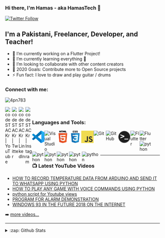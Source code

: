 ### Hi there, I'm Hamas - aka HamasTech 👋


[![Twitter Follow](https://img.shields.io/twitter/follow/Hamas_ur_Rehman?label=Follow%20%20Hamas_ur_Rehman&logoColor=blue&style=for-the-badge)](https://twitter.com/intent/follow?original_referer=https%3A%2F%2Fgithub.com%2FHamas_ur_Rehman&screen_name=Hamas_ur_Rehman)


## I'm a Pakistani, Freelancer, Developer, and Teacher!

- 🔭 I’m currently working on a Flutter Project!
- 🌱 I’m currently learning everything 🤣
- 👯 I’m looking to collaborate with other content creators
- 🥅 2020 Goals: Contribute more to Open Source projects
- ⚡ Fun fact: I love to draw and play guitar / drums

### Connect with me:
![4pn783](https://user-images.githubusercontent.com/47780362/101602507-0f00b080-3a20-11eb-9168-fece3f36d2c2.gif)
<br>


[<img align="left" alt="codeSTACKr | YouTube" width="22px" src="https://cdn.jsdelivr.net/npm/simple-icons@v3/icons/youtube.svg" />][youtube]
[<img align="left" alt="codeSTACKr | Twitter" width="22px" src="https://cdn.jsdelivr.net/npm/simple-icons@v3/icons/twitter.svg" />][twitter]
[<img align="left" alt="codeSTACKr | LinkedIn" width="22px" src="https://cdn.jsdelivr.net/npm/simple-icons@v3/icons/linkedin.svg" />][linkedin]
[<img align="left" alt="codeSTACKr | Instagram" width="22px" src="https://cdn.jsdelivr.net/npm/simple-icons@v3/icons/instagram.svg" />][instagram]

<br />

### Languages and Tools:

[<img align="left" alt="Visual Studio Code" width="40px" src="https://raw.githubusercontent.com/github/explore/80688e429a7d4ef2fca1e82350fe8e3517d3494d/topics/visual-studio-code/visual-studio-code.png" />][vscode]
[<img align="left" alt="Visual Studio" width="40px" src="https://image.flaticon.com/icons/png/512/906/906324.png" />][vs]

[<img align="left" alt="HTML5" width="40px" src="https://raw.githubusercontent.com/github/explore/80688e429a7d4ef2fca1e82350fe8e3517d3494d/topics/html/html.png" />][html]
[<img align="left" alt="CSS3" width="40px" src="https://raw.githubusercontent.com/github/explore/80688e429a7d4ef2fca1e82350fe8e3517d3494d/topics/css/css.png" />][css3]
[<img align="left" alt="JavaScript" width="40px" src="https://raw.githubusercontent.com/github/explore/80688e429a7d4ef2fca1e82350fe8e3517d3494d/topics/javascript/javascript.png" />][js]
[<img align="left" alt="Git" width="40px" src="https://iconape.com/wp-content/png_logo_vector/git-icon.png" />][web]
[<img align="left" alt="GitHub" width="40px" src="https://image.flaticon.com/icons/png/512/733/733553.png" />][web]
[<img align="left" alt="Terminal" width="40px" src="https://raw.githubusercontent.com/github/explore/80688e429a7d4ef2fca1e82350fe8e3517d3494d/topics/terminal/terminal.png" />][web]
[<img align="left" alt="Flutter" width="30px" src="https://iconape.com/wp-content/files/tw/370888/svg/370888.svg" />][flutter]

[<img align="left" alt="Flutter" width="40px" src="https://image.flaticon.com/icons/png/512/919/919841.png" />][flutter]
[<img align="left" alt="python" width="40px" src="https://image.flaticon.com/icons/png/512/518/518705.png" />][python]
[<img align="left" alt="python" width="40px" src="https://image.flaticon.com/icons/png/512/919/919852.png" />][python]
[<img align="left" alt="python" width="40px" src="https://image.flaticon.com/icons/png/128/919/919836.png" />][python]
[<img align="left" alt="python" width="40px" src="https://image.flaticon.com/icons/png/512/919/919830.png" />][python]
[<img align="left" alt="python" width="42px" src="https://image.flaticon.com/icons/png/512/919/919855.png" />][python]


[<img align="left" alt="python" width="60px" src="https://upload.wikimedia.org/wikipedia/commons/thumb/8/87/Arduino_Logo.svg/800px-Arduino_Logo.svg.png" />][python]<br>


<br />
<br />

---

### 📺 Latest YouTube Videos

<!-- YOUTUBE:START -->
- [HOW TO RECORD TEMPERATURE DATA FROM ARDUINO AND SEND IT TO WHATSAPP USING PYTHON](https://www.youtube.com/watch?v=wuUwYeYMTws)
- [HOW TO PLAY ANY GAME WITH VOICE COMMANDS USING PYTHON](https://www.youtube.com/watch?v=4LA6AjW17lk)
- [python script for Youtube views](https://www.youtube.com/watch?v=M75P3XE8KDk)
- [PROGRAM FOR ALARM DEMONSTRATION](https://www.youtube.com/watch?v=jWwWr8S3oAc)
- [WINDOWS 93 IN THE FUTURE 2018 ON THE INTERNET](https://www.youtube.com/watch?v=Y79kQ0QY2fU)
<!-- YOUTUBE:END -->

➡️ [more videos...](https://www.youtube.com/channel/UCDE256t9BmKRz9rjtNu0FMA/featured)


---


<details>
  <summary>:zap: Github Stats</summary>

  <img align="left" alt="Hamas-ur-Rehman's Github Stats" src="https://github-readme-stats.vercel.app/api?username=Hamas-ur-Rehman&show_icons=true&hide_border=true" />

</details>



[twitter]: https://twitter.com/Hamas_ur_Rehman
[youtube]: https://www.youtube.com/channel/UCDE256t9BmKRz9rjtNu0FMA
[instagram]: https://www.instagram.com/hamas_ur_rehman/
[linkedin]: https://www.linkedin.com/in/hamasurrehman/
[vscode]: https://code.visualstudio.com/
[vs]: https://visualstudio.microsoft.com/vs/
[android]: https://developer.android.com/studio?gclid=CjwKCAjw2ZaGBhBoEiwA8pfP_jfOq6bChh_tv5ykH8Xpik-Cpru2_f9ebANDO4FfzRfiy7ZShlSCFBoCGSoQAvD_BwE&gclsrc=aw.ds
[html]: https://developer.mozilla.org/en-US/docs/Web/HTML
[css3]: https://developer.mozilla.org/en-US/docs/Web/HTML
[js]: https://www.javascript.com/
[web]: https://github.com/explore
[flutter]: https://flutter.dev/?gclid=Cj0KCQiA5bz-BRD-ARIsABjT4ni5nQUgIN-5H5-85bzu6oBSzMz1Qdq7nWj64ujZs9uAKr-vx5XWa7YaAhqhEALw_wcB&gclsrc=aw.ds
[dart]: https://dart.dev/
[python]: https://www.python.org/
